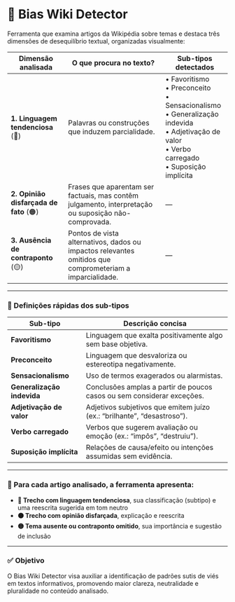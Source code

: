 # 🧠 Bias Wiki Detector

Ferramenta que examina artigos da Wikipédia sobre temas e destaca três dimensões de desequilíbrio textual, organizadas visualmente:

| Dimensão analisada | O que procura no texto? | Sub-tipos detectados |
|--------------------|-------------------------|----------------------|
| **1. Linguagem tendenciosa** (🔴) | Palavras ou construções que induzem parcialidade. | • Favoritismo<br>• Preconceito<br>• Sensacionalismo<br>• Generalização indevida<br>• Adjetivação de valor<br>• Verbo carregado<br>• Suposição implícita |
| **2. Opinião disfarçada de fato** (🟠) | Frases que aparentam ser factuais, mas contêm julgamento, interpretação ou suposição não-comprovada. | — |
| **3. Ausência de contraponto** (🟡) | Pontos de vista alternativos, dados ou impactos relevantes omitidos que comprometeriam a imparcialidade. | — |

---

### 📘 Definições rápidas dos sub-tipos

| Sub-tipo | Descrição concisa |
|----------|------------------|
| **Favoritismo** | Linguagem que exalta positivamente algo sem base objetiva. |
| **Preconceito** | Linguagem que desvaloriza ou estereotipa negativamente. |
| **Sensacionalismo** | Uso de termos exagerados ou alarmistas. |
| **Generalização indevida** | Conclusões amplas a partir de poucos casos ou sem considerar exceções. |
| **Adjetivação de valor** | Adjetivos subjetivos que emitem juízo (ex.: “brilhante”, “desastroso”). |
| **Verbo carregado** | Verbos que sugerem avaliação ou emoção (ex.: “impôs”, “destruiu”). |
| **Suposição implícita** | Relações de causa/efeito ou intenções assumidas sem evidência. |

---

### 📄 Para cada artigo analisado, a ferramenta apresenta:

- **🔴 Trecho com linguagem tendenciosa**, sua classificação (subtipo) e uma reescrita sugerida em tom neutro
- **🟠 Trecho com opinião disfarçada**, explicação e reescrita
- **🟡 Tema ausente ou contraponto omitido**, sua importância e sugestão de inclusão

---

### ✅ Objetivo

O Bias Wiki Detector visa auxiliar a identificação de padrões sutis de viés em textos informativos, promovendo maior clareza, neutralidade e pluralidade no conteúdo analisado.
